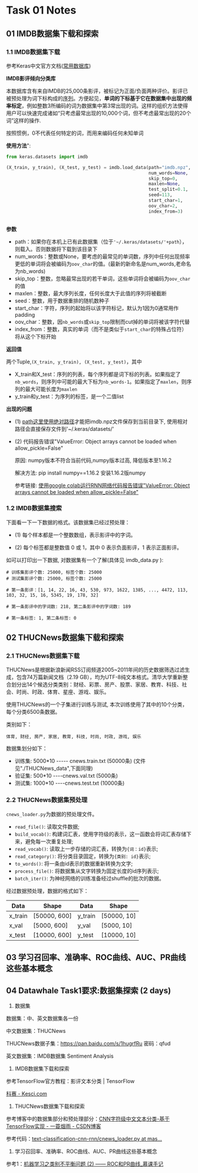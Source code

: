 # Task 01 Notes
## 01 IMDB数据集下载和探索

### 1.1 IMDB数据集下载

参考Keras中文官方文档([常用数据库](<https://keras-cn.readthedocs.io/en/latest/other/datasets/>))

**IMDB影评倾向分类库**

本数据库含有来自IMDB的25,000条影评，被标记为正面/负面两种评价。影评已被预处理为词下标构成的[序列](https://keras-cn.readthedocs.io/en/latest/preprocessing/sequence)。方便起见，**单词的下标基于它在数据集中出现的频率标定**，例如整数3所编码的词为数据集中第3常出现的词。这样的组织方法使得用户可以快速完成诸如“只考虑最常出现的10,000个词，但不考虑最常出现的20个词”这样的操作.

按照惯例，0不代表任何特定的词，而用来编码任何未知单词

**使用方法**":

```python
from keras.datasets import imdb

(X_train, y_train), (X_test, y_test) = imdb.load_data(path="imdb.npz",
                                                      num_words=None,
                                                      skip_top=0,
                                                      maxlen=None,
                                                      test_split=0.1,
                                                      seed=113,
                                                      start_char=1,
                                                      oov_char=2,
                                                      index_from=3)
             
```

**参数**

- path：如果你在本机上已有此数据集（位于`'~/.keras/datasets/'+path`），则载入。否则数据将下载到该目录下
- num_words：整数或None，要考虑的最常见的单词数，序列中任何出现频率更低的单词将会被编码为`oov_char`的值。(最新的新命名是num_words,老命名为nb_words)
- skip_top：整数，忽略最常出现的若干单词，这些单词将会被编码为`oov_char`的值
- maxlen：整数，最大序列长度，任何长度大于此值的序列将被截断
- seed：整数，用于数据重排的随机数种子
- start_char：字符，序列的起始将以该字符标记，默认为1因为0通常用作padding
- oov_char：整数，因`nb_words`或`skip_top`限制而cut掉的单词将被该字符代替
- index_from：整数，真实的单词（而不是类似于`start_char`的特殊占位符）将从这个下标开始

**返回值**

两个Tuple,`(X_train, y_train), (X_test, y_test)`，其中

- X_train和X_test：序列的列表，每个序列都是词下标的列表。如果指定了`nb_words`，则序列中可能的最大下标为`nb_words-1`。如果指定了`maxlen`，则序列的最大可能长度为`maxlen`
- y_train和y_test：为序列的标签，是一个二值list

**出现的问题**

- (1) <u>path这里使用绝对路径</u>才能把imdb.npz文件保存到当前目录下, 使用相对路径会直接保存文件到'~/.keras/datasets/'

- (2) 代码报告错误"ValueError: Object arrays cannot be loaded when allow_pickle=False"

  原因: numpy版本不符合当前代码,numpy版本过高, 降低版本至1.16.2

  解决方法: pip install numpy==1.16.2 安装1.16.2版numpy

  参考链接: [使用google colab运行RNN网络代码报告错误"ValueError: Object arrays cannot be loaded when allow_pickle=False"](<https://blog.csdn.net/scrence/article/details/89645854>)



### 1.2 IMDB数据集搜索

下面看一下一下数据的格式。该数据集已经过预处理：

- (1) 每个样本都是一个整数数组，表示影评中的字词。

- (2) 每个标签都是整数值 0 或 1，其中 0 表示负面影评，1 表示正面影评。

如可以打印出一下数据, 对数据集有一个了解(具体见 imdb_data.py ):

```
# 训练集影评个数: 25000, 标签个数: 25000
# 测试集影评个数: 25000, 标签个数: 25000

# 第一条影评：[1, 14, 22, 16, 43, 530, 973, 1622, 1385, ..., 4472, 113, 103, 32, 15, 16, 5345, 19, 178, 32]

# 第一条影评中的字词数: 218, 第二条影评中的字词数: 189

# 第一条标签: 1, 第二条标签: 0

```



## 02 THUCNews数据集下载和探索

### 2.1 THUCNews数据集下载

THUCNews是根据新浪新闻RSS订阅频道2005~2011年间的历史数据筛选过滤生成，包含74万篇新闻文档（2.19 GB），均为UTF-8纯文本格式。清华大学重新整合划分出14个候选分类类别：财经、彩票、房产、股票、家居、教育、科技、社会、时尚、时政、体育、星座、游戏、娱乐。

使用THUCNews的一个子集进行训练与测试, 本次训练使用了其中的10个分类，每个分类6500条数据。

类别如下：

```
体育, 财经, 房产, 家居, 教育, 科技, 时尚, 时政, 游戏, 娱乐
```

数据集划分如下：

- 训练集: 5000*10			 ----- cnews.train.txt  (50000条) (文件见"./THUCNews_data",下面同理)
- 验证集: 500*10               ----cnews.val.txt  (5000条)
- 测试集: 1000*10             ----cnews.test.txt  (10000条)



### 2.2 THUCNews数据集预处理

`cnews_loader.py`为数据的预处理文件。

- `read_file()`: 读取文件数据;
- `build_vocab()`: 构建词汇表，使用字符级的表示，这一函数会将词汇表存储下来，避免每一次重复处理;
- `read_vocab()`: 读取上一步存储的词汇表，转换为`{词：id}`表示;
- `read_category()`: 将分类目录固定，转换为`{类别: id}`表示;
- `to_words()`: 将一条由id表示的数据重新转换为文字;
- `process_file()`: 将数据集从文字转换为固定长度的id序列表示;
- `batch_iter()`: 为神经网络的训练准备经过shuffle的批次的数据。

经过数据预处理，数据的格式如下：

| Data    | Shape        | Data    | Shape       |
| ------- | ------------ | ------- | ----------- |
| x_train | [50000, 600] | y_train | [50000, 10] |
| x_val   | [5000, 600]  | y_val   | [5000, 10]  |
| x_test  | [10000, 600] | y_test  | [10000, 10] |



## 03 学习召回率、准确率、ROC曲线、AUC、PR曲线这些基本概念







## 04 Datawhale Task1要求:数据集探索 (2 days)

1. 数据集

数据集：中、英文数据集各一份

中文数据集：THUCNews

THUCNews数据子集：https://pan.baidu.com/s/1hugrfRu 密码：qfud

英文数据集：IMDB数据集 Sentiment Analysis

1. IMDB数据集下载和探索

参考TensorFlow官方教程：影评文本分类  |  TensorFlow

[科赛 - Kesci.com](https://www.kesci.com/home/project/5b6c05409889570010ccce90)

1. THUCNews数据集下载和探索

参考博客中的数据集部分和预处理部分：[CNN字符级中文文本分类-基于TensorFlow实现 - 一蓑烟雨 - CSDN博客](https://blog.csdn.net/u011439796/article/details/77692621)

参考代码：[text-classification-cnn-rnn/cnews_loader.py at mas...](https://github.com/gaussic/text-classification-cnn-rnn/blob/master/data/cnews_loader.py)

1. 学习召回率、准确率、ROC曲线、AUC、PR曲线这些基本概念

参考1：[机器学习之类别不平衡问题 (2) —— ROC和PR曲线_慕课手记](https://www.imooc.com/article/48072)

